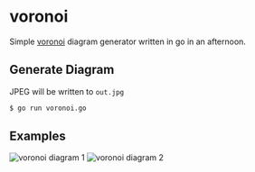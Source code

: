 voronoi
=======

Simple [voronoi](http://en.wikipedia.org/wiki/Voronoi_diagram) diagram generator written in go in an afternoon.

## Generate Diagram
JPEG will be written to `out.jpg`
```sh 
$ go run voronoi.go
```
## Examples
![voronoi diagram 1](https://raw.github.com/ladinu/voronoi/master/keep4.jpg)
![voronoi diagram 2](https://raw.github.com/ladinu/voronoi/master/out.jpg)

